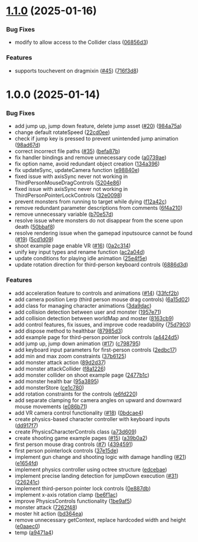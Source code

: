 # [1.1.0](https://github.com/Byongho96/three-game-controls/compare/v1.0.0...v1.1.0) (2025-01-16)


### Bug Fixes

* modify to allow access to the Collider class ([06856d3](https://github.com/Byongho96/three-game-controls/commit/06856d3a4faf357fb54067e3f9956e60362a207e))


### Features

* supports touchevent on dragmixin ([#45](https://github.com/Byongho96/three-game-controls/issues/45)) ([716f3d8](https://github.com/Byongho96/three-game-controls/commit/716f3d80024afcd5ab348f92d7bdf4dde6e4deef))

# 1.0.0 (2025-01-14)


### Bug Fixes

* add jump up, jump down feature, delete jump asset ([#20](https://github.com/Byongho96/three-game-controls/issues/20)) ([984a75a](https://github.com/Byongho96/three-game-controls/commit/984a75a2687665f5ef5715ee4eb08ee170052708))
* change default rotateSpeed ([22cd0ee](https://github.com/Byongho96/three-game-controls/commit/22cd0eeeb7e96447d54dca46e6a4971b3d001f38))
* check if jump key is pressed to prevent unintended jump animation ([98ad67d](https://github.com/Byongho96/three-game-controls/commit/98ad67df36e4e0f3ed781e685e1aae050b36a4c8))
* correct incorrect file paths ([#35](https://github.com/Byongho96/three-game-controls/issues/35)) ([befa87b](https://github.com/Byongho96/three-game-controls/commit/befa87b8a036cdba944036e22bd7de43a35796d9))
* fix handler bindings and remove unnecessary code ([a0739ae](https://github.com/Byongho96/three-game-controls/commit/a0739ae6d9756487d19a969df6cfa768997a909a))
* fix option name, avoid redundant object creation ([134a396](https://github.com/Byongho96/three-game-controls/commit/134a3963b1ac28a056040afb782c71c7ad60934e))
* fix updateSync, updateCamera function ([e98840e](https://github.com/Byongho96/three-game-controls/commit/e98840e078db3f0fc4eabd6036ff3b366dc21f3b))
* fixed issue with axisSync never not working in ThirdPersonMouseDragControls ([5204e86](https://github.com/Byongho96/three-game-controls/commit/5204e866575fc65cfa822eb9560d27ffe2912c80))
* fixed issue with axisSync never not working in ThirdPersonPointerLockControls ([32e0098](https://github.com/Byongho96/three-game-controls/commit/32e00983327aba1b6f35c96acb94076c91980e0f))
* prevent monsters from running to target while dying ([f12a42c](https://github.com/Byongho96/three-game-controls/commit/f12a42c01618160c61b8135a4b0405ed4912d8e6))
* remove redundant parameter descriptions from comments ([6f4a210](https://github.com/Byongho96/three-game-controls/commit/6f4a2109553fdff700397b98ebe48b96e28cc2ab))
* remove unnecessary variable ([b70e57d](https://github.com/Byongho96/three-game-controls/commit/b70e57d4e7461ed36ddc0660d98abc7fa427bc2c))
* resolve issue where monsters do not disappear from the scene upon death ([50bbaf8](https://github.com/Byongho96/three-game-controls/commit/50bbaf8654ec7007b6766a6a85e8a348179078b9))
* resolve rendering issue when the gamepad inputsource cannot be found ([#19](https://github.com/Byongho96/three-game-controls/issues/19)) ([5cd1d09](https://github.com/Byongho96/three-game-controls/commit/5cd1d09d8b2fba4d559d680d2f7248b8e594c714))
* shoot example page enable VR ([#16](https://github.com/Byongho96/three-game-controls/issues/16)) ([0a2c314](https://github.com/Byongho96/three-game-controls/commit/0a2c31468e5097e043053f1d1d60f3b7e98776eb))
* unify key input types and rename function ([ac2a04d](https://github.com/Byongho96/three-game-controls/commit/ac2a04d46251147acf1940460f6c5528bbc8848f))
* update conditions for playing idle animation ([25e4f5e](https://github.com/Byongho96/three-game-controls/commit/25e4f5edaca2750b9d1d2215d950a67161920cc6))
* update rotation direction for third-person keyboard controls ([6886d3d](https://github.com/Byongho96/three-game-controls/commit/6886d3da1e4dd6ff05827aff73b928e249baf101))


### Features

* add acceleration feature to controls and animations ([#14](https://github.com/Byongho96/three-game-controls/issues/14)) ([33fcf2b](https://github.com/Byongho96/three-game-controls/commit/33fcf2b1618da3239230b95a46fdee080a5b91fb))
* add camera position Lerp (third person mouse drag controls) ([6a15d02](https://github.com/Byongho96/three-game-controls/commit/6a15d020bbc83e8415138ba4c4e1ff8e439acdd3))
* add class for managing character animations ([3da9dac](https://github.com/Byongho96/three-game-controls/commit/3da9dacaea8217fc603825dcf10deed0584576e4))
* add collision detection between user and monster ([1957e71](https://github.com/Byongho96/three-game-controls/commit/1957e7105026bceaca5291d5f5705f983c1ecd05))
* add collision detection between worldMap and moster ([8163cb9](https://github.com/Byongho96/three-game-controls/commit/8163cb998e51b58068ece6be0a952bc3895edbce))
* add control features, fix issues, and improve code readability ([75d7903](https://github.com/Byongho96/three-game-controls/commit/75d79035e67425c3cf2a8949b4782606b6f17636))
* add dispose method to healthbar ([87985d3](https://github.com/Byongho96/three-game-controls/commit/87985d3e81cb522790364c44407992eb9757c298))
* add example page for third-person pointer lock controls ([a4424d5](https://github.com/Byongho96/three-game-controls/commit/a4424d54df586f177e624e482c5e3b0b7fe7a61f))
* add jump up, jump down animation ([#17](https://github.com/Byongho96/three-game-controls/issues/17)) ([c798795](https://github.com/Byongho96/three-game-controls/commit/c7987950fad9a5f950ef9657bf9a900a7dc13e4b))
* add keyboard input parameters for first-person controls ([2edbc17](https://github.com/Byongho96/three-game-controls/commit/2edbc17ec7b617ef82ae13b666b99f0f241570a9))
* add min and max zoom constraints ([37b6125](https://github.com/Byongho96/three-game-controls/commit/37b61259d3d4c510b5a87c95ceb34feb6b4515db))
* add monster attack action ([89d2d37](https://github.com/Byongho96/three-game-controls/commit/89d2d37cdf5fd90eeb2d37441edd327534069309))
* add monster attackCollider ([f8a1226](https://github.com/Byongho96/three-game-controls/commit/f8a1226a7357899f88fe35a6650a7f147f418577))
* add monster collider on shoot example page ([2477b1c](https://github.com/Byongho96/three-game-controls/commit/2477b1cb8678e0bbccb7091763bbc4f95155a2aa))
* add monster health bar ([95a3895](https://github.com/Byongho96/three-game-controls/commit/95a38953ef5a0bc539e0df4b083f466daafccc03))
* add monsterStore ([ce1c780](https://github.com/Byongho96/three-game-controls/commit/ce1c7800e24b1c3418063743d1e4356a4942aa30))
* add rotation constraints for the controls ([e6fd220](https://github.com/Byongho96/three-game-controls/commit/e6fd2205e30268a7cb17717a117e2c9f0f36ae6b))
* add separate clamping for camera angles on upward and downward mouse movements ([e086b71](https://github.com/Byongho96/three-game-controls/commit/e086b71596cc6244927c24c1e74081932725216f))
* add VR camera control functionality ([#18](https://github.com/Byongho96/three-game-controls/issues/18)) ([0bdcae4](https://github.com/Byongho96/three-game-controls/commit/0bdcae4ac61f5f769e29bdbb0577b9d7a1764453))
* create physics-based character controller with keyboard inputs ([dd917f7](https://github.com/Byongho96/three-game-controls/commit/dd917f787514167b6bccf34d4e15b62ea049ed7d))
* create PhysicsCharacterControls class ([a73d609](https://github.com/Byongho96/three-game-controls/commit/a73d609ece1099dad28231a30a145e70f3c110ce))
* create shooting game example pages ([#15](https://github.com/Byongho96/three-game-controls/issues/15)) ([a39b0a2](https://github.com/Byongho96/three-game-controls/commit/a39b0a20f757eb4926ada2494f8e472200ed5932))
* first person mouse drag controls ([#7](https://github.com/Byongho96/three-game-controls/issues/7)) ([4394591](https://github.com/Byongho96/three-game-controls/commit/43945919a1757ff4e8f72bb61952afdb7ffbb85c))
* first person pointerlock controls ([37e15de](https://github.com/Byongho96/three-game-controls/commit/37e15de7c7adf0086d7cc2a507413876d22d25ed))
* implement gun change and shooting logic with damage handling ([#21](https://github.com/Byongho96/three-game-controls/issues/21)) ([e1654fd](https://github.com/Byongho96/three-game-controls/commit/e1654fddfe4733590efc1bfdb9467ee252d3199a))
* implement physics controller using octree structure ([edcebae](https://github.com/Byongho96/three-game-controls/commit/edcebae51b86fd00cee82da1b8c4570b4c19b23a))
* implement precise landing detection for jumpDown execution ([#31](https://github.com/Byongho96/three-game-controls/issues/31)) ([226241c](https://github.com/Byongho96/three-game-controls/commit/226241c8dea307865017f3fc379e2672f764ecef))
* implement third-person pointer lock controls ([0e887db](https://github.com/Byongho96/three-game-controls/commit/0e887db80d6e6199107c268594cf645b8248b8f0))
* implement x-axis rotation clamp ([be6f1ac](https://github.com/Byongho96/three-game-controls/commit/be6f1ac461c5ddd321769aeef0c9bef58f32521e))
* improve PhysicsControls functionality ([1be9af5](https://github.com/Byongho96/three-game-controls/commit/1be9af5c151772b9c90b325cda7c2c00bab9aa45))
* monster attack ([7262f48](https://github.com/Byongho96/three-game-controls/commit/7262f48cfdc76a09b3bd4d0a68496c1ecebf57f3))
* moster hit action ([bd364ea](https://github.com/Byongho96/three-game-controls/commit/bd364eaa4f5c8daa5fb0fa41a0da9e607520f694))
* remove unnecessary getContext, replace hardcoded width and height ([e0aaec0](https://github.com/Byongho96/three-game-controls/commit/e0aaec07604e374bdf1630d1b5605551d2991695))
* temp ([a9471a4](https://github.com/Byongho96/three-game-controls/commit/a9471a46b9c4e5b17084c265e06067abf87d6d3d))
